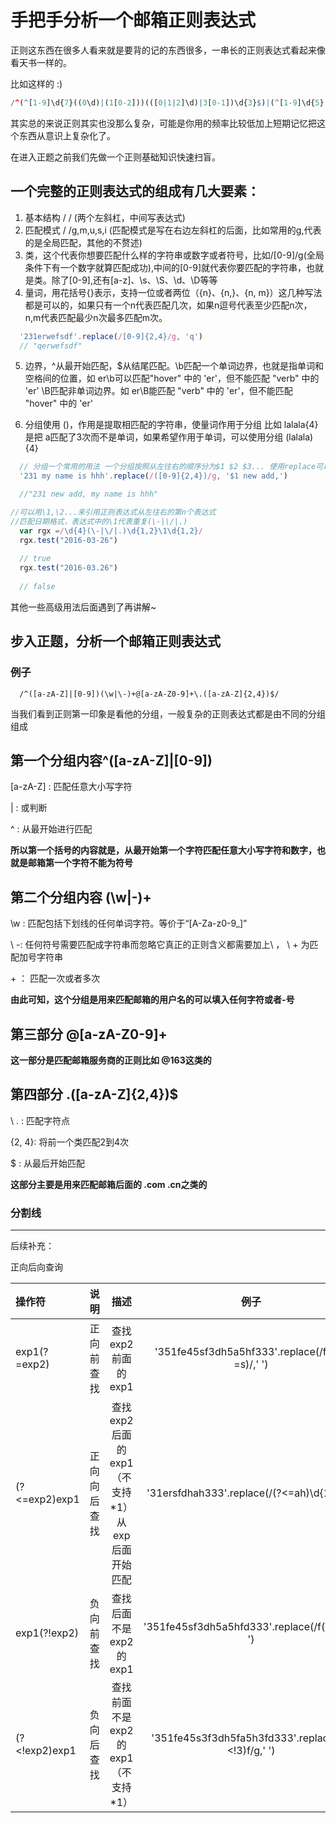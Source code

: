 # 手把手分析一个邮箱正则表达式

正则这东西在很多人看来就是要背的记的东西很多，一串长的正则表达式看起来像看天书一样的。

比如这样的 :)

```r
/^(^[1-9]\d{7}((0\d)|(1[0-2]))(([0|1|2]\d)|3[0-1])\d{3}$)|(^[1-9]\d{5}[1-9]\d{3}((0\d)|(1[0-2]))(([0|1|2]\d)|3[0-1])((\d{4})|\d{3}[Xx])$)$/
```
其实总的来说正则其实也没那么复杂，可能是你用的频率比较低加上短期记忆把这个东西从意识上复杂化了。

在进入正题之前我们先做一个正则基础知识快速扫盲。

## 一个完整的正则表达式的组成有几大要素：

1. 基本结构 /  / (两个左斜杠，中间写表达式)
2. 匹配模式 / /g,m,u,s,i (匹配模式是写在右边左斜杠的后面，比如常用的g,代表的是全局匹配，其他的不赘述)
3. 类，这个代表你想要匹配什么样的字符串或数字或者符号，比如/[0-9]/g(全局条件下有一个数字就算匹配成功),中间的[0-9]就代表你要匹配的字符串，也就是类。除了[0-9],还有[a-z]、\s、\S、\d、\D等等
4. 量词，用花括号{}表示，支持一位或者两位（{n}、{n,}、{n, m}）这几种写法都是可以的，如果只有一个n代表匹配几次，如果n逗号代表至少匹配n次，n,m代表匹配最少n次最多匹配m次。
```javascript
  '231erwefsdf'.replace(/[0-9]{2,4}/g, 'q')
  // "qerwefsdf"
```
5. 边界，^从最开始匹配，$从结尾匹配。\b匹配一个单词边界，也就是指单词和空格间的位置，如 er\b可以匹配"hover" 中的 'er'，但不能匹配 "verb" 中的 'er' \B匹配非单词边界。如 er\B能匹配 "verb" 中的 'er'，但不能匹配 "hover" 中的 'er'

6. 分组使用 ()，作用是提取相匹配的字符串，使量词作用于分组 比如 lalala{4}是把 a匹配了3次而不是单词，如果希望作用于单词，可以使用分组 (lalala){4}

```javascript
  // 分组一个常用的用法 一个分组按照从左往右的顺序分为$1 $2 $3... 使用replace可以对分组进行操作
  '231 my name is hhh'.replace(/([0-9]{2,4})/g, '$1 new add,')

  //"231 new add, my name is hhh"
```

```javascript
//可以用\1,\2...来引用正则表达式从左往右的第n个表达式
//匹配日期格式，表达式中的\1代表重复(\-|\/|.)
  var rgx =/\d{4}(\-|\/|.)\d{1,2}\1\d{1,2}/
  rgx.test("2016-03-26")
              
  // true
  rgx.test("2016-03.26")
              
  // false
```

其他一些高级用法后面遇到了再讲解~

## 步入正题，分析一个邮箱正则表达式

### 例子

```regexp
  /^([a-zA-Z]|[0-9])(\w|\-)+@[a-zA-Z0-9]+\.([a-zA-Z]{2,4})$/
```

当我们看到正则第一印象是看他的分组，一般复杂的正则表达式都是由不同的分组组成

## 第一个分组内容^([a-zA-Z]|[0-9])

\[a-zA-Z] : 匹配任意大小写字符

| : 或判断

^ : 从最开始进行匹配

**所以第一个括号的内容就是，从最开始第一个字符匹配任意大小写字符和数字，也就是邮箱第一个字符不能为符号**

## 第二个分组内容 (\w|\-)+

\w : 匹配包括下划线的任何单词字符。等价于“[A-Za-z0-9_]”

\ -: 任何符号需要匹配成字符串而忽略它真正的正则含义都需要加上\ ， \ + 为匹配加号字符串 

\+ ： 匹配一次或者多次

**由此可知，这个分组是用来匹配邮箱的用户名的可以填入任何字符或者-号**

## 第三部分 @[a-zA-Z0-9]+

**这一部分是匹配邮箱服务商的正则比如 @163这类的**

## 第四部分 \.([a-zA-Z]{2,4})$

\ . : 匹配字符点

{2, 4}: 将前一个类匹配2到4次

$ : 从最后开始匹配

**这部分主要是用来匹配邮箱后面的 .com  .cn之类的**


### 分割线
***

后续补充：

正向后向查询

|操作符|说明|描述|例子|
|:---|:-:|:--:|:-:|
|exp1(?=exp2)|正向前查找|查找exp2前面的exp1|'351fe45sf3dh5a5hf333'.replace(/f.*5.*(?=s)/,' ')|
|(?<=exp2)exp1|正向向后查找|查找exp2后面的exp1（不支持*1）从exp后面开始匹配|'31ersfdhah333'.replace(/(?<=ah)\d{1,}/,' ')|
|exp1(?!exp2)|负向前查找|查找后面不是exp2的exp1|'351fe45sf3dh5a5hfd333'.replace(/f(?!3)/g,' ')|
|(?<!exp2)exp1 |负向后查找|查找前面不是exp2的exp1（不支持*1）|'351fe45s3f3dh5fa5h3fd333'.replace(/(?<!3)f/g,' ')|
